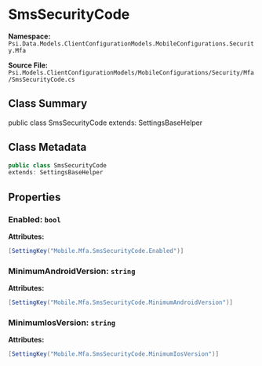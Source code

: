 # SmsSecurityCode

**Namespace:** `Psi.Data.Models.ClientConfigurationModels.MobileConfigurations.Security.Mfa`

**Source File:** `Psi.Models.ClientConfigurationModels/MobileConfigurations/Security/Mfa/SmsSecurityCode.cs`

## Class Summary

public class SmsSecurityCode
extends: SettingsBaseHelper

## Class Metadata

```typescript
public class SmsSecurityCode
extends: SettingsBaseHelper
```

## Properties

### Enabled: `bool`

**Attributes:**
```csharp
[SettingKey("Mobile.Mfa.SmsSecurityCode.Enabled")]
```

### MinimumAndroidVersion: `string`

**Attributes:**
```csharp
[SettingKey("Mobile.Mfa.SmsSecurityCode.MinimumAndroidVersion")]
```

### MinimumIosVersion: `string`

**Attributes:**
```csharp
[SettingKey("Mobile.Mfa.SmsSecurityCode.MinimumIosVersion")]
```
